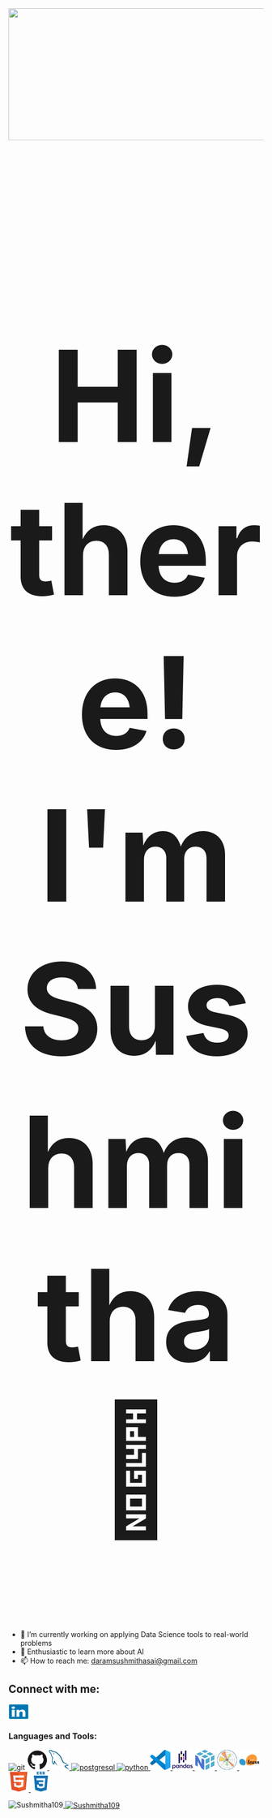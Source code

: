 <img src="https://www.smsu.edu/resources/webspaces/academics/programs/mathematics/data-science-hero.jpg" width="840" height="260" allow="autoplay">
<h1 align="center" style="font-size:250px">Hi, there! I'm Sushmitha 👋</h1>


- 🔭 I’m currently working on applying Data Science tools to real-world problems
- 🌱 Enthusiastic to learn more about AI
- 📫 How to reach me: daramsushmithasai@gmail.com
<h2 align="left">Connect with me:</h2>
<p align="left">
<a href="https://in.linkedin.com/in/sushmitha-daram-743109216" target="blank"><img align="center" src="https://github.com/devicons/devicon/blob/master/icons/linkedin/linkedin-original.svg" height="30" width="40" /></a>
</p>
<h3 align="left">Languages and Tools:</h3> 
<p align="left"> 
  <img src="https://www.vectorlogo.zone/logos/git-scm/git-scm-icon.svg" alt="git" width="40" height="40"/> </a> 
  <a href="https://github.com/" target="_blank"> <img src="https://github.com/devicons/devicon/blob/master/icons/github/github-original.svg" alt="GitHub" width="40" height="40"/> </a> 
  <a href="https://www.mysql.com/" target="_blank"> <img src="https://github.com/devicons/devicon/blob/master/icons/mysql/mysql-original.svg" alt="mysql" width="40" height="40"/> </a> 
  <a href="https://www.postgresql.org" target="_blank"> <img src="https://upload.wikimedia.org/wikipedia/commons/thumb/2/29/Postgresql_elephant.svg/1985px-Postgresql_elephant.svg.png" alt="postgresql" width="40" height="40"/> </a> 
  <a href="https://www.python.org" target="_blank"> <img src="https://upload.wikimedia.org/wikipedia/commons/thumb/c/c3/Python-logo-notext.svg/1869px-Python-logo-notext.svg.png" alt="python" width="40" height="40"/> </a>
  <a href="https://code.visualstudio.com/" target="_blank">  <img src="https://github.com/devicons/devicon/blob/master/icons/vscode/vscode-original.svg" alt="VSCode" width="40" height="40"/> </a>
  <a href="https://pandas.pydata.org/"  target="_blank"> <img src="https://github.com/devicons/devicon/blob/master/icons/pandas/pandas-original-wordmark.svg" alt="MySQL" width="40" height="40"/>  
  <a href="https://numpy.org/"  target="_blank"> <img src="https://github.com/devicons/devicon/blob/master/icons/numpy/numpy-original.svg" alt="NumPy" width="40" height="40"/>  
  <a href="https://matplotlib.org/"  target="_blank"> <img src="https://github.com/devicons/devicon/blob/master/icons/matplotlib/matplotlib-original.svg" alt="Matplotlib" width="40" height="40"/>  
  <a href="https://scikit-learn.org/stable/"  target="_blank"> <img src="https://github.com/devicons/devicon/blob/master/icons/scikitlearn/scikitlearn-original.svg" alt="scikit-learn" width="40" height="40"/>  
  <img src="https://github.com/devicons/devicon/blob/master/icons/html5/html5-original.svg" alt="HTML" width="40" height="40"/>
  <img src="https://github.com/devicons/devicon/blob/master/icons/css3/css3-plain-wordmark.svg" alt="CSS" width="40" height="40"/>




    
  <p><img align="left" src="https://github-readme-stats.vercel.app/api/top-langs?username=Sushmitha109&show_icons=true&locale=en&layout=compact" alt="Sushmitha109" /></p>
 
<p>&nbsp;<img align="center" src="https://github-readme-stats.vercel.app/api?username=Sushmitha109&show_icons=true&locale=en" alt="Sushmitha109" /></p>
